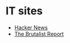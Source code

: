 # IT sites

- [Hacker News](https://news.ycombinator.com/)
- [The Brutalist Report](https://brutalist.report/)

